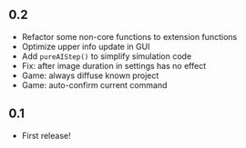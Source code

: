 ## 0.2

* Refactor some non-core functions to extension functions
* Optimize upper info update in GUI
* Add `pureAIStep()` to simplify simulation code
* Fix: after image duration in settings has no effect
* Game: always diffuse known project
* Game: auto-confirm current command

## 0.1

* First release!
